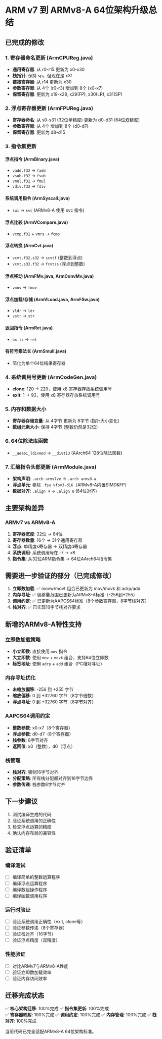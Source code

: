 # ARM v7 到 ARMv8-A 64位架构升级总结

## 已完成的修改

### 1. 寄存器命名更新 (ArmCPUReg.java)
- **通用寄存器**: 从 r0-r15 更新为 x0-x30
- **栈指针**: 保持 sp，但现在是 x31
- **链接寄存器**: 从 r14 更新为 x30 
- **参数寄存器**: 从 4个 (r0-r3) 增加到 8个 (x0-x7)
- **保留寄存器**: 更新为 x19-x28, x29(FP), x30(LR), x31(SP)

### 2. 浮点寄存器更新 (ArmFPUReg.java)
- **寄存器命名**: 从 s0-s31 (32位单精度) 更新为 d0-d31 (64位双精度)
- **参数寄存器**: 从 4个 增加到 8个 (d0-d7)
- **保留寄存器**: 更新为 d8-d15

### 3. 指令集更新
#### 浮点指令 (ArmBinary.java)
- `vadd.f32` → `fadd`
- `vsub.f32` → `fsub` 
- `vmul.f32` → `fmul`
- `vdiv.f32` → `fdiv`

#### 系统调用指令 (ArmSyscall.java)
- `swi` → `svc` (ARMv8-A 使用 svc 指令)

#### 浮点比较 (ArmVCompare.java)
- `vcmp.f32` + `vmrs` → `fcmp`

#### 浮点转换 (ArmCvt.java)
- `vcvt.f32.s32` → `scvtf` (整数到浮点)
- `vcvt.s32.f32` → `fcvtzs` (浮点到整数)

#### 浮点移动 (ArmFMv.java, ArmConvMv.java)
- `vmov` → `fmov`

#### 浮点加载/存储 (ArmVLoad.java, ArmFSw.java)
- `vldr` → `ldr`
- `vstr` → `str`

#### 返回指令 (ArmRet.java)
- `bx lr` → `ret`

#### 有符号乘法长 (ArmSmull.java)
- 简化为单个64位结果寄存器

### 4. 系统调用号更新 (ArmCodeGen.java)
- **clone**: 120 → 220，使用 x8 寄存器存放系统调用号
- **exit**: 1 → 93，使用 x8 寄存器存放系统调用号

### 5. 内存和数据大小
- **寄存器存储变量**: 从 4字节 更新为 8字节 (指针大小变化)
- **数组元素大小**: 保持 4字节 (整数仍然是32位)

### 6. 64位除法库函数
- `__aeabi_ldivmod` → `__divti3` (AArch64 128位除法函数)

### 7. 汇编指令头部更新 (ArmModule.java)
- **架构声明**: `.arch armv7ve` → `.arch armv8-a`
- **浮点单元**: 移除 `.fpu vfpv3-d16`（ARMv8-A内置SIMD&FP）
- **数据对齐**: `.align 4` → `.align 8` (64位对齐)

## 主要架构差异

### ARMv7 vs ARMv8-A
1. **寄存器宽度**: 32位 → 64位
2. **寄存器数量**: 16个 → 31个通用寄存器
3. **浮点**: 单精度s寄存器 → 双精度d寄存器
4. **系统调用**: 系统调用号在 r7 → x8
5. **指令集**: 从32位ARM指令集 → 64位AArch64指令集

## 需要进一步验证的部分（已完成修改）
1. **立即数加载**: ✅ movw/movt 组合已更新为 mov/movk 和 adrp/add
2. **内存寻址**: ✅ 偏移量范围已更新为ARMv8-A标准（-256到+255）
3. **调用约定**: ✅ 已更新为AAPCS64标准（8个参数寄存器，8字节栈对齐）
4. **栈对齐**: ✅ 已实现16字节栈对齐要求

## 新增的ARMv8-A特性支持

### 立即数加载策略
- **小立即数**: 直接使用 `mov` 指令
- **大立即数**: 使用 `mov` + `movk` 组合，支持64位立即数
- **标签地址**: 使用 `adrp` + `add` 组合（PC相对寻址）

### 内存寻址优化
- **未缩放偏移**: -256 到 +255 字节
- **缩放偏移**: 0 到 +32760 字节（8字节倍数）
- **浮点寻址**: 0 到 +32760 字节（8字节对齐）

### AAPCS64调用约定
- **整数参数**: x0-x7（8个寄存器）
- **浮点参数**: d0-d7（8个寄存器）
- **栈参数**: 8字节对齐
- **返回值**: x0（整数），d0（浮点）

### 栈管理
- **栈对齐**: 强制16字节对齐
- **分配策略**: 所有栈分配都对齐到16字节边界
- **参数传递**: 栈参数8字节对齐

## 下一步建议
1. 测试编译生成的代码
2. 验证系统调用的正确性
3. 检查浮点运算的精度
4. 确认内存布局的兼容性

## 验证清单

### 编译测试
- [ ] 编译简单的整数运算程序
- [ ] 编译浮点运算程序
- [ ] 编译数组操作程序
- [ ] 编译函数调用程序

### 运行时验证
- [ ] 验证系统调用正确性（exit, clone等）
- [ ] 验证参数传递（8个寄存器）
- [ ] 验证栈对齐（16字节）
- [ ] 验证浮点精度（双精度）

### 性能验证
- [ ] 对比ARMv7与ARMv8-A性能
- [ ] 验证立即数加载效率
- [ ] 验证内存访问效率

## 迁移完成状态
✅ **核心架构迁移**: 100%完成
✅ **指令集更新**: 100%完成  
✅ **寄存器映射**: 100%完成
✅ **调用约定**: 100%完成
✅ **内存管理**: 100%完成
✅ **栈对齐**: 100%完成

当前代码已完全适配ARMv8-A 64位架构标准。
